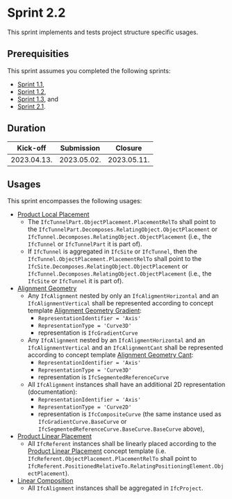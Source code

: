 # Sprint 2.2

This sprint implements and tests project structure specific usages.


## Prerequisities

This sprint assumes you completed the following sprints:

- [Sprint 1.1](./sprint1_1.md),
- [Sprint 1.2](./sprint1_2.md),
- [Sprint 1.3](./sprint1_3.md), and
- [Sprint 2.1](./sprint2_1.md).


## Duration

| Kick-off    | Submission  | Closure     |
|-------------|-------------|-------------|
| 2023.04.13. | 2023.05.02. | 2023.05.11. |


## Usages

This sprint encompasses the following usages:

- [Product Local Placement](https://bsi-infraroom.github.io/IFC-Documentation-Tunnel/4_4_0_0/general/HTML/link/product-local-placement.htm)
    - The `IfcTunnelPart.ObjectPlacement.PlacementRelTo` shall point to the `IfcTunnelPart.Decomposes.RelatingObject.ObjectPlacement` or `IfcTunnel.Decomposes.RelatingObject.ObjectPlacement` (i.e., the `IfcTunnel` or `IfcTunnelPart` it is part of).
    - If `IfcTunnel` is aggregated in `IfcSite` or `IfcTunnel`, then the `IfcTunnel.ObjectPlacement.PlacementRelTo` shall point to the `IfcSite.Decomposes.RelatingObject.ObjectPlacement` or `IfcTunnel.Decomposes.RelatingObject.ObjectPlacement` (i.e., the `IfcSite` or `IfcTunnel` it is part of).
- [Alignment Geometry](https://bsi-infraroom.github.io/IFC-Documentation-Tunnel/4_4_0_0/general/HTML/link/alignment-geometry.htm)
    - Any `IfcAlignment` nested by only an `IfcAligmentHorizontal` and an `IfcAlignmentVertical` shall be represented according to concept template [Alignment Geometry Gradient](https://bsi-infraroom.github.io/IFC-Documentation-Tunnel/4_4_0_0/general/HTML/link/alignment-geometry-gradient.htm):
        - `RepresentationIdentifier = 'Axis'`
        - `RepresentationType = 'Curve3D'`
        - representation is `IfcGradientCurve`
    - Any `IfcAlignment` nested by an `IfcAligmentHorizontal` and an `IfcAlignmentVertical` and an `IfcAlignmentCant` shall be represented according to concept template [Alignment Geometry Cant](https://bsi-infraroom.github.io/IFC-Documentation-Tunnel/4_4_0_0/general/HTML/link/alignment-geometry-cant.htm):
        - `RepresentationIdentifier = 'Axis'`
        - `RepresentationType = 'Curve3D'`
        - representation is `IfcSegmentedReferenceCurve`
    - All `IfcAlignment` instances shall have an additional 2D representation (documentation):
        - `RepresentationIdentifier = 'Axis'`
        - `RepresentationType = 'Curve2D'`
        - representation is `IfcCompositeCurve` (the same instance used as `IfcGradientCurve.BaseCurve` or `IfcSegmentedReferenceCurve.BaseCurve.BaseCurve` above),
- [Product Linear Placement](https://bsi-infraroom.github.io/IFC-Documentation-Tunnel/4_4_0_0/general/HTML/link/product-linear-placement.htm)
    - All `IfcReferent` instances shall be linearly placed according to the [Product Linear Placement](https://bsi-infraroom.github.io/IFC-Documentation-Tunnel/4_4_0_0/general/HTML/link/product-linear-placement.htm) concept template (i.e. `IfcReferent.ObjectPlacement.PlacementRelTo` shall point to `IfcReferent.PositionedRelativeTo.RelatingPositioningElement.ObjectPlacement`).
- [Linear Composition](https://github.com/bSI-InfraRoom/IFC-Specification/pull/557)
    - All `IfcAlignment` instances shall be aggregated in `IfcProject`.

